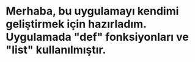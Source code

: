 # Merhaba, bu uygulamayı kendimi geliştirmek için hazırladım. Uygulamada "def" fonksiyonları ve "list" kullanılmıştır. 

